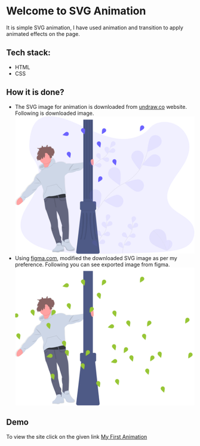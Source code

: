 # Welcome to SVG Animation
It is simple SVG animation, I have used animation and transition to apply animated effects on the page.

## Tech stack:
- HTML
- CSS

## How it is done?
- The SVG image for animation is downloaded from [undraw.co](https://undraw.co/illustrations) website. Following is downloaded image.
    ![undraw](/Images/undraw_young_and_happy_hfpe.svg)
- Using [figma.com](https://www.figma.com/), modified the downloaded SVG image as per my preference. Following you can see exported image from figma.
    ![figma](/Images/HappyTimes.svg)

## Demo
To view the site click on the given link [My First Animation](https://polite-bublanina-d08b08.netlify.app/)

